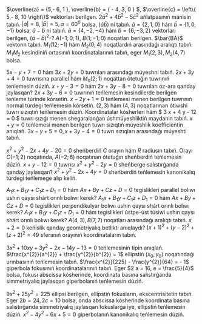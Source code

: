 $\overline{a} = \{5,- 6, 1 \}, \overline{b} = \{ - 4, 3, 0 \} $, $\overline{c} = \left\{ 5,- 8, 10 \right\}$ vektorları berilgen. $2{\bar{a}}^{2} + 4{\bar{b}}^{2} - 5{\bar{c}}^{2}$ ańlatpasınıń mánisin tabıń.
$\left| \bar{a} \right| = 8, \left| \bar{b} \right| = 5, \alpha = 60^{0}$ bolsa, $( \bar{a}\bar{b} )$ ni tabıń.
$\bar{a} = \left\{ 2, 1, 0 \right\}$ hám $\bar{b} = \left\{ 1, 0,- 1 \right\}$ bolsa, $\bar{a} - \bar{b}$ ni tabıń.
$\bar{a} = \left\{ 4,- 2,- 4 \right\}$ hám $\bar{b} = \left\{ 6,- 3, 2 \right\}$ vektorları berilgen, $(\bar{a} - \bar{b}) ^{2}$-?
$A (- 1;0;1),\ B (1; - 1;0)$ noqatları berilgen. $\bar{BA}$ vektorın tabıń.
$M_{1} (12; - 1)$ hám $M_{2} (0;4)$ noqatlardıń arasındaǵı aralıqtı tabıń.
$M_{1}M_{2}$ kesindiniń ortasınıń koordinatalarınıń tabıń, eger $M_{1} (2, 3), M_{2} (4, 7)$ bolsa.

$5 x - y + 7 = 0$ hám $3 x + 2 y = 0$ tuwrıları arasındaǵı múyeshni tabıń.
$2 x + 3 y + 4 = 0$ tuwrısına parallel hám $M_{0} (2;1)$ noqattan ótetuǵın tuwrınıń teńlemesin dúziń.
$x + y - 3 = 0$ hám $2 x + 3 y - 8 = 0$ tuwrıları óz-ara qanday jaylasqan?
$2 x + 3 y - 6 = 0$ tuwrınıń teńlemesin kesindilerde berilgen teńleme túrinde kórsetiń.
$x - 2 y + 1 = 0$ teńlemesi menen berilgen tuwrınıń normal túrdegi teńlemesin kórsetiń.
$(2, 3)$ hám $(4, 3)$ noqatlarınan ótiwshi tuwrı sızıqtıń teńlemesin dúziń.
Koordinatalar kósherleri hám $ 3 x + 4 y - 12 = 0 $ tuwrı sızıǵı menen shegaralanǵan úshmúyeshliktiń maydanın tabıń.
$x + y = 0$ teńlemesi menen berilgen tuwrı sızıqtıń múyeshlik koefficientin anıqlań.
$3 x - y + 5 = 0, x + 3 y - 4 = 0$ tuwrı sızıqları arasındaǵı múyeshti tabıń.

$x^{2} + y^{2} - 2 x + 4 y - 20 = 0$ sheńberdiń $C$ orayın hám $R$ radiusın tabıń.
Orayı $C (- 1;2)$ noqatında, $A (- 2;6 )$ noqatınan ótetuǵın sheńberdiń teńlemesin dúziń.
$x + y - 12 = 0$ tuwrısı $x^{2} + y^{2} - 2 y = 0$ sheńberge salıstırǵanda qanday jaylasqan?
$x^{2} + y^{2} - 2 x + 4 y = 0$ sheńberdiń teńlemesin kanonikalıq túrdegi teńlemege alıp keliń.

$A_{1}x + B_{1}y + C_{1}z + D_{1} = 0$ hám $Ax + By + Cz + D = 0$ tegislikleri parallel bolıwı ushın qaysı shárt orınlı bolıwı kerek?
$A_{1}x + B_{1}y + C_{1}z + D_{1} = 0$ hám $Ax + By + Cz + D = 0$ tegislikleri perpendikulyar bolıwı ushın qaysı shárt orınlı bolıwı kerek?
$A_{1}x + B_{1}y + C_{1}z + D_{1} = 0$ hám tegislikleri ústpe-úst túsiwi ushın qaysı shárt orınlı bolıwı kerek?
$A (4, 3), B (7, 7)$ noqatları arasındaǵı aralıqtı tabıń.
$x + 2 = 0$ keńislik qanday geometriyalıq betlikti anıqlaydı?
$(x + 1) ^{2} + (y - 2) ^{2} + (z + 2) ^{2} = 49$ sferanıń orayınıń koordinataların tabıń.

$3 x^{2} + 10 xy + 3 y^{2} - 2 x - 14 y - 13 = 0$ teńlemesiniń tipin anıqlań.
$\frac{x^{2}}{a^{2}} + \frac{y^{2}}{b^{2}} = 1$ ellipstiń $(x_{0};y_{0})$ noqatındaǵı urınbasınıń teńlemesin tabıń.
$\frac{x^{2}}{225} - \frac{y^{2}}{64} = - 1$ giperbola fokusınıń koordinatalarınıń tabıń.
Eger $2 a = 16, e = \frac{5}{4}$ bolsa, fokusı abscissa kósherinde, koordinata basına salıstırǵanda simmetriyalıq jaylasqan giperbolanıń teńlemesin dúziń.

$9 x^{2} + 25 y^{2} = 225$ ellipsi berilgen, ellipstiń fokusların, ekscentrisitetin tabıń.
Eger $2 b = 24, 2 c = 10$ bolsa, onda abscissa kósherinde koordinata basına salıstırǵanda simmetriyalıq jaylasqan fokuslarǵa iye, ellipstiń teńlemesin dúziń.
$x^{2} - 4 y^{2} + 6 x + 5 = 0$ giperbolanıń kanonikalıq teńlemesin dúziń.

